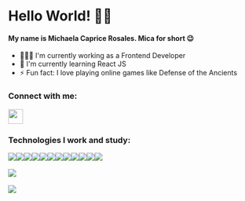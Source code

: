 <h1>Hello World! 👋🏻</h1>
<h4>My name is Michaela Caprice Rosales. Mica for short 😉</h4>
<ul>
  <li>👩🏻&zwj;💻 I'm currently working as a Frontend Developer</li>
  <li>🌱 I'm currently learning React JS</li>
  <li>⚡ Fun fact: I love playing online games like Defense of the Ancients </li>
  </ul>

<h3>Connect with me:</h3>
<a href="https://www.linkedin.com/in/michaela-caprice-rosales/" target="_blank"><img align="center" src="https://raw.githubusercontent.com/rahuldkjain/github-profile-readme-generator/master/src/images/icons/Social/linked-in-alt.svg" width="30"/></a>

<h3>Technologies I work and study:</h3>
<div style="display: flex;">
  <img src="https://img.shields.io/badge/HTML5-f06529?style=flat&logo=html5&logoColor=white">
  <img src="https://img.shields.io/badge/CSS-239120?&style=flat&logo=css3&logoColor=FFFFFF">
  <img src="https://img.shields.io/badge/JavaScript-323330?style=flate&logo=javascript&logoColor=F7DF1E">
  <img src="https://img.shields.io/badge/jQuery-0769AD?style=flat&logo=jquery&logoColor=FFFFFF">
  <img src="https://img.shields.io/badge/SASS-CC6699?style=flate&logo=sass&logoColor=FFFFFF">
  <img src="https://img.shields.io/badge/Bootstrap 5-563D7C?style=flat&logo=bootstrap&logoColor=FFFFFF">
  <img src="https://img.shields.io/badge/React JS-20232A?style=flat&logo=react&logoColor=61DAFB">
  <img src="https://img.shields.io/badge/ASP.NET-512BD4?style=flat&logo=dotnet&logoColor=FFFFFF">
  <img src="https://img.shields.io/badge/PHP-777BB4?style=flat&amp;logo=php&amp;logoColor=FFFFFF">
  <img src="https://img.shields.io/badge/WordPress-21759b?style=flat&logo=wordpress&logoColor=FFFFFF">
  <img src="https://img.shields.io/badge/MySQL-00000F?style=flat&logo=mysql&logoColor=FFFFFF">
  <img src="https://img.shields.io/badge/Git-F1502F?style=flat&logo=git&logoColor=white">
 </div>
<br>
<a href="https://github-readme-stats.vercel.app/api/top-langs/?username=micarsls&layout=compact&theme=material-palenight">
  <img align="center" src="https://github-readme-stats.vercel.app/api/top-langs/?username=micarsls&layout=compact&theme=material-palenight" />
</a>
<br>
<br>
<a href="https://github-readme-stats.vercel.app/api?username=micarsls&theme=material-palenight&show_icons=true">
  <img align="center" src="https://github-readme-stats.vercel.app/api?username=micarsls&theme=material-palenight&show_icons=true" />
</a>


<!--
**micarsls/micarsls** is a ✨ _special_ ✨ repository because its `README.md` (this file) appears on your GitHub profile.

Here are some ideas to get you started:

- 🔭 I’m currently working on ...
- 🌱 I’m currently learning ...
- 👯 I’m looking to collaborate on ...
- 🤔 I’m looking for help with ...
- 💬 Ask me about ...
- 📫 How to reach me: ...
- 😄 Pronouns: ...
- ⚡ Fun fact: ...
-->
